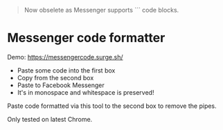> Now obselete as Messenger supports \``` code blocks.

# Messenger code formatter

Demo: https://messengercode.surge.sh/

* Paste some code into the first box
* Copy from the second box
* Paste to Facebook Messenger
* It's in monospace and whitespace is preserved!

Paste code formatted via this tool to the second box to remove the pipes.

Only tested on latest Chrome.
